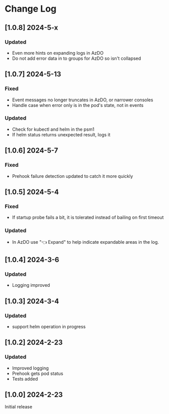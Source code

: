 # Change Log

## [1.0.8] 2024-5-x

### Updated

- Even more hints on expanding logs in AzDO
- Do not add error data in to groups for AzDO so isn't collapsed

## [1.0.7] 2024-5-13

### Fixed

- Event messages no longer truncates in AzDO, or narrower consoles
- Handle case when error only is in the pod's state, not in events

### Updated

- Check for kubectl and helm in the psm1
- If helm status returns unexpected result, logs it

## [1.0.6] 2024-5-7

### Fixed

- Prehook failure detection updated to catch it more quickly

## [1.0.5] 2024-5-4

### Fixed

- If startup probe fails a bit, it is tolerated instead of bailing on first timeout

### Updated

- In AzDO use "👈 Expand" to help indicate expandable areas in the log.

## [1.0.4] 2024-3-6

### Updated

- Logging improved

## [1.0.3] 2024-3-4

### Updated

- support helm operation in progress

## [1.0.2] 2024-2-23

### Updated

- Improved logging
- Prehook gets pod status
- Tests added

## [1.0.0] 2024-2-23

Initial release
